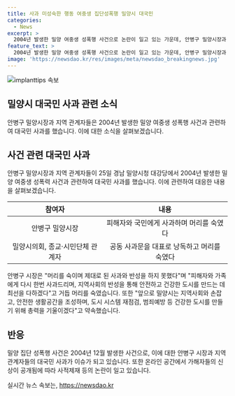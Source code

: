 ```yaml
---
title: 사과 미성숙한 행동 여중생 집단성폭행 밀양시 대국민
categories:
  - News
excerpt: >
  2004년 발생한 밀양 여중생 성폭행 사건으로 논란이 일고 있는 가운데, 안병구 밀양시장과 지역 관계자들이 대국민 사과를 했다. 안 시장은 제대로 된 사과를 해야 했다고 하며, 피해자와 가족에게 진심으로 사과한다고 전했다. 또한, 앞으로는 지역사회와 손을 잡고 안전한 도시를 만들기 위해 노력하겠다고 약속했다. 과거의 불찰을 인정하고, 피해 학생과 가족의 고통을 이해하지 못했다는 점을 시인했다.
feature_text: >
  2004년 발생한 밀양 여중생 성폭행 사건으로 논란이 일고 있는 가운데, 안병구 밀양시장과 지역 관계자들이 대국민 사과를 했다. 안 시장은 제대로 된 사과를 해야 했다고 하며, 피해자와 가족에게 진심으로 사과한다고 전했다. 또한, 앞으로는 지역사회와 손을 잡고 안전한 도시를 만들기 위해 노력하겠다고 약속했다. 과거의 불찰을 인정하고, 피해 학생과 가족의 고통을 이해하지 못했다는 점을 시인했다.
image: 'https://newsdao.kr/res/images/meta/newsdao_breakingnews.jpg'
---
```


<p><img src="https://newsdao.kr/res/images/meta/newsdao_breakingnews.jpg" alt="implanttips 속보" /></p>

<h2 data-ke-size="size26">밀양시 대국민 사과 관련 소식</h2>

<p data-ke-size="size16">안병구 밀양시장과 지역 관계자들은 2004년 발생한 밀양 여중생 성폭행 사건과 관련하여 대국민 사과를 했습니다. 이에 대한 소식을 살펴보겠습니다.</p>

<h2 data-ke-size="size24">사건 관련 대국민 사과</h2>

<p data-ke-size="size16">안병구 밀양시장과 지역 관계자들이 25일 경남 밀양시청 대강당에서 2004년 발생한 밀양 여중생 성폭력 사건과 관련하여 대국민 사과를 했습니다. 이에 관련하여 대응한 내용을 살펴보겠습니다.</p>

<table>
  <thead>
    <tr>
      <th style="text-align: center;">참여자</th>
      <th style="text-align: center;">내용</th>
    </tr>
  </thead>
  <tbody>
    <tr>
      <td style="text-align: center;">안병구 밀양시장</td>
      <td style="text-align: center;">피해자와 국민에게 사과하며 머리를 숙였다</td>
    </tr>
    <tr>
      <td style="text-align: center;">밀양시의회, 종교·시민단체 관계자</td>
      <td style="text-align: center;">공동 사과문을 대표로 낭독하고 머리를 숙였다</td>
    </tr>
  </tbody>
</table>

<p data-ke-size="size16">안병구 시장은 "머리를 숙이며 제대로 된 사과와 반성을 하지 못했다"며 "피해자와 가족에게 다시 한번 사과드리며, 지역사회의 반성을 통해 안전하고 건강한 도시를 만드는 데 최선을 다하겠다"고 거듭 머리를 숙였습니다. 또한 "앞으로 밀양시는 지역사회와 손잡고, 안전한 생활공간을 조성하며, 도시 시스템 재점검, 범죄예방 등 건강한 도시를 만들기 위해 총력을 기울이겠다"고 약속했습니다.</p>

<h2 data-ke-size="size24">반응</h2>

<p data-ke-size="size16">밀양 집단 성폭행 사건은 2004년 12월 발생한 사건으로, 이에 대한 안병구 시장과 지역 관계자들의 대국민 사과가 이슈가 되고 있습니다. 또한 온라인 공간에서 가해자들의 신상이 공개됨에 따라 사적제재 등의 논란이 일고 있습니다.</p>
실시간 뉴스 속보는, <a href="https://newsdao.kr" rel="dofollow">https://newsdao.kr</a>


